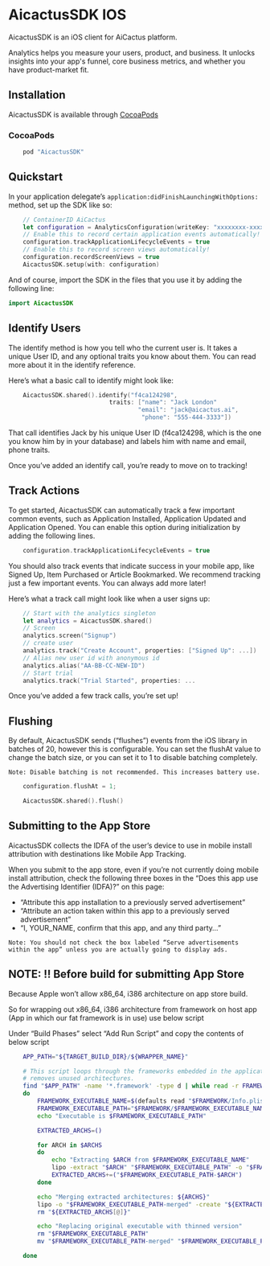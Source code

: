 # AicactusSDK IOS

AicactusSDK is an iOS client for AiCactus platform.

Analytics helps you measure your users, product, and business. It unlocks insights into your app's funnel, core business metrics, and whether you have product-market fit.


## Installation

AicactusSDK is available through [CocoaPods](http://cocoapods.org)

### CocoaPods

```ruby
    pod "AicactusSDK"
```

## Quickstart

In your application delegate’s `application:didFinishLaunchingWithOptions:` method, set up the SDK like so:

```swift
    // ContainerID AiCactus
    let configuration = AnalyticsConfiguration(writeKey: "xxxxxxxx-xxxx-xxxx-xxxx-xxxxxxxxxxx")
    // Enable this to record certain application events automatically!
    configuration.trackApplicationLifecycleEvents = true
    // Enable this to record screen views automatically!
    configuration.recordScreenViews = true
    AicactusSDK.setup(with: configuration)
```

And of course, import the SDK in the files that you use it by adding the following line:

```swift
import AicactusSDK
```

## Identify Users

The identify method is how you tell who the current user is. It takes a unique User ID, and any optional traits you know about them. You can read more about it in the identify reference.

Here’s what a basic call to identify might look like:

```swift
    AicactusSDK.shared().identify("f4ca124298",
                            traits: ["name": "Jack London"
                                    "email": "jack@aicactus.ai",
                                     "phone": "555-444-3333"])
```

That call identifies Jack by his unique User ID (f4ca124298, which is the one you know him by in your database) and labels him with name and email, phone traits.

Once you’ve added an identify call, you’re ready to move on to tracking!

## Track Actions

To get started, AicactusSDK can automatically track a few important common events, such as Application Installed, Application Updated and Application Opened. You can enable this option during initialization by adding the following lines.

```swift
    configuration.trackApplicationLifecycleEvents = true
```

You should also track events that indicate success in your mobile app, like Signed Up, Item Purchased or Article Bookmarked. We recommend tracking just a few important events. You can always add more later!

Here’s what a track call might look like when a user signs up:

```swift
    // Start with the analytics singleton
    let analytics = AicactusSDK.shared()
    // Screen
    analytics.screen("Signup")
    // create user
    analytics.track("Create Account", properties: ["Signed Up": ...])
    // Alias new user id with anonymous id
    analytics.alias("AA-BB-CC-NEW-ID")
    // Start trial
    analytics.track("Trial Started", properties: ...
```

Once you’ve added a few track calls, you’re set up!



## Flushing
By default, AicactusSDK sends (“flushes”) events from the iOS library in batches of 20, however this is configurable. You can set the flushAt value to change the batch size, or you can set it to 1 to disable batching completely.

```Note: Disable batching is not recommended. This increases battery use.```


```swift
    configuration.flushAt = 1;
```

```swift
    AicactusSDK.shared().flush()
```


## Submitting to the App Store

AicactusSDK collects the IDFA of the user’s device to use in mobile install attribution with destinations like Mobile App Tracking.

When you submit to the app store, even if you’re not currently doing mobile install attribution, check the following three boxes in the “Does this app use the Advertising Identifier (IDFA)?” on this page:

- “Attribute this app installation to a previously served advertisement”
- “Attribute an action taken within this app to a previously served advertisement”
- “I, YOUR_NAME, confirm that this app, and any third party…”

`Note: You should not check the box labeled “Serve advertisements within the app” unless you are actually going to display ads.`

## NOTE: ‼️ Before build for submitting App Store

Because Apple won’t allow x86_64, i386 architecture on app store build.

So for wrapping out x86_64, i386 architecture from framework on host app (App in which our fat framework is in use) use below script

Under “Build Phases” select “Add Run Script” and copy the contents of below script

```bash
    APP_PATH="${TARGET_BUILD_DIR}/${WRAPPER_NAME}"

    # This script loops through the frameworks embedded in the application and
    # removes unused architectures.
    find "$APP_PATH" -name '*.framework' -type d | while read -r FRAMEWORK
    do
        FRAMEWORK_EXECUTABLE_NAME=$(defaults read "$FRAMEWORK/Info.plist" CFBundleExecutable)
        FRAMEWORK_EXECUTABLE_PATH="$FRAMEWORK/$FRAMEWORK_EXECUTABLE_NAME"
        echo "Executable is $FRAMEWORK_EXECUTABLE_PATH"

        EXTRACTED_ARCHS=()

        for ARCH in $ARCHS
        do
            echo "Extracting $ARCH from $FRAMEWORK_EXECUTABLE_NAME"
            lipo -extract "$ARCH" "$FRAMEWORK_EXECUTABLE_PATH" -o "$FRAMEWORK_EXECUTABLE_PATH-$ARCH"
            EXTRACTED_ARCHS+=("$FRAMEWORK_EXECUTABLE_PATH-$ARCH")
        done

        echo "Merging extracted architectures: ${ARCHS}"
        lipo -o "$FRAMEWORK_EXECUTABLE_PATH-merged" -create "${EXTRACTED_ARCHS[@]}"
        rm "${EXTRACTED_ARCHS[@]}"

        echo "Replacing original executable with thinned version"
        rm "$FRAMEWORK_EXECUTABLE_PATH"
        mv "$FRAMEWORK_EXECUTABLE_PATH-merged" "$FRAMEWORK_EXECUTABLE_PATH"

    done
```
